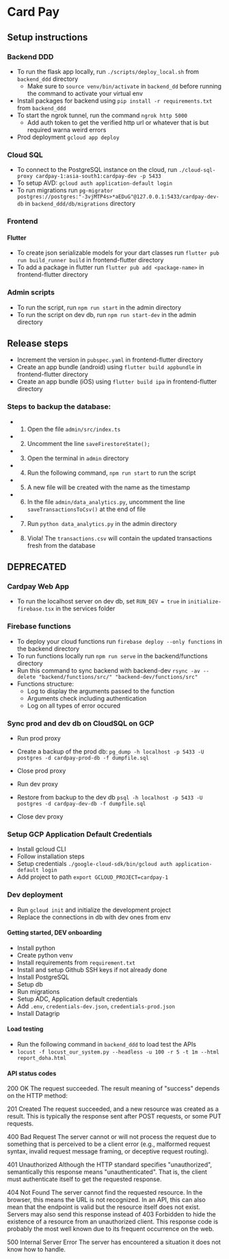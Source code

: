 # Card Pay

## Setup instructions

### Backend DDD

- To run the flask app locally, run `./scripts/deploy_local.sh` from `backend_ddd` directory
    - Make sure to `source venv/bin/activate` in `backend_dd` before running the command to activate your virtual env
- Install packages for backend using `pip install -r requirements.txt` from `backend_ddd`
- To start the ngrok tunnel, run the command `ngrok http 5000`
    - Add auth token to get the verified http url or whatever that is but required warna weird errors
- Prod deployment `gcloud app deploy`

### Cloud SQL
- To connect to the PostgreSQL instance on the cloud, run `./cloud-sql-proxy cardpay-1:asia-south1:cardpay-dev -p 5433`
- To setup AVD: `gcloud auth application-default login`
- To run migrations run `pg-migrator postgres://postgres:"-3vjMTP4s>*aEDuG"@127.0.0.1:5433/cardpay-dev-db` in `backend_ddd/db/migrations` directory

### Frontend

#### Flutter

-   To create json serializable models for your dart classes run `flutter pub run build_runner build` in frontend-flutter directory
-   To add a package in flutter run `flutter pub add <package-name>` in frontend-flutter directory

### Admin scripts

-   To run the script, run `npm run start` in the admin directory
-   To run the script on dev db, run `npm run start-dev` in the admin directory

## Release steps

-   Increment the version in `pubspec.yaml` in frontend-flutter directory
-   Create an app bundle (android) using `flutter build appbundle` in frontend-flutter directory
-   Create an app bundle (iOS) using `flutter build ipa` in frontend-flutter directory





### Steps to backup the database:

-   1. Open the file `admin/src/index.ts`
-   2. Uncomment the line `saveFirestoreState();`
-   3. Open the terminal in `admin` directory
-   4. Run the following command, `npm run start` to run the script
-   5. A new file will be created with the name as the timestamp
-   6. In the file `admin/data_analytics.py`, uncomment the line `saveTransactionsToCsv()` at the end of file
-   7. Run `python data_analytics.py` in the admin directory
-   8. Viola! The `transactions.csv` will contain the updated transactions fresh from the database


## DEPRECATED

### Cardpay Web App

-   To run the localhost server on dev db, set `RUN_DEV = true` in `initialize-firebase.tsx`
    in the services folder

### Firebase functions

-   To deploy your cloud functions run `firebase deploy --only functions` in the backend directory
-   To run functions locally run `npm run serve` in the backend/functions directory
-   Run this command to sync backend with backend-dev `rsync -av --delete "backend/functions/src/" "backend-dev/functions/src"`
-   Functions structure:
    -   Log to display the arguments passed to the function
    -   Arguments check including authentication
    -   Log on all types of error occured


### Sync prod and dev db on CloudSQL on GCP
- Run prod proxy
- Create a backup of the prod db:
`pg_dump -h localhost -p 5433 -U postgres -d cardpay-prod-db -f dumpfile.sql`
- Close prod proxy

- Run dev proxy
- Restore from backup to the dev db
`psql -h localhost -p 5433 -U postgres -d cardpay-dev-db -f dumpfile.sql`
- Close dev proxy

### Setup GCP Application Default Credentials
- Install gcloud CLI
- Follow installation steps
- Setup credentials
`./google-cloud-sdk/bin/gcloud auth application-default login`
- Add project to path
`export GCLOUD_PROJECT=cardpay-1`

### Dev deployment
- Run `gcloud init` and initialize the development project
- Replace the connections in db with dev ones from env

#### Getting started, DEV onboarding
- Install python
- Create python venv
- Install requirements from `requirement.txt`
- Install and setup Github SSH keys if not already done
- Install PostgreSQL
- Setup db
- Run migrations
- Setup ADC, Application default credentials
- Add `.env`, `credentials-dev.json`, `credentials-prod.json` 
- Install Datagrip


#### Load testing
- Run the following command in `backend_ddd` to load test the APIs
- `locust -f locust_our_system.py --headless -u 100 -r 5 -t 1m --html report_doha.html`


#### API status codes
200 OK
The request succeeded. The result meaning of "success" depends on the HTTP method:

201 Created
The request succeeded, and a new resource was created as a result.
This is typically the response sent after POST requests, or some PUT requests.

400 Bad Request
The server cannot or will not process the request due to something
that is perceived to be a client error (e.g., malformed request syntax,
invalid request message framing, or deceptive request routing).

401 Unauthorized
Although the HTTP standard specifies "unauthorized", semantically this response means
"unauthenticated". That is, the client must authenticate itself to get the requested response.

404 Not Found
The server cannot find the requested resource. In the browser, this means the URL is
not recognized. In an API, this can also mean that the endpoint is valid but the resource
itself does not exist. Servers may also send this response instead of 403 Forbidden to hide
the existence of a resource from an unauthorized client. This response code is probably the most
well known due to its frequent occurrence on the web.

500 Internal Server Error
The server has encountered a situation it does not know how to handle.